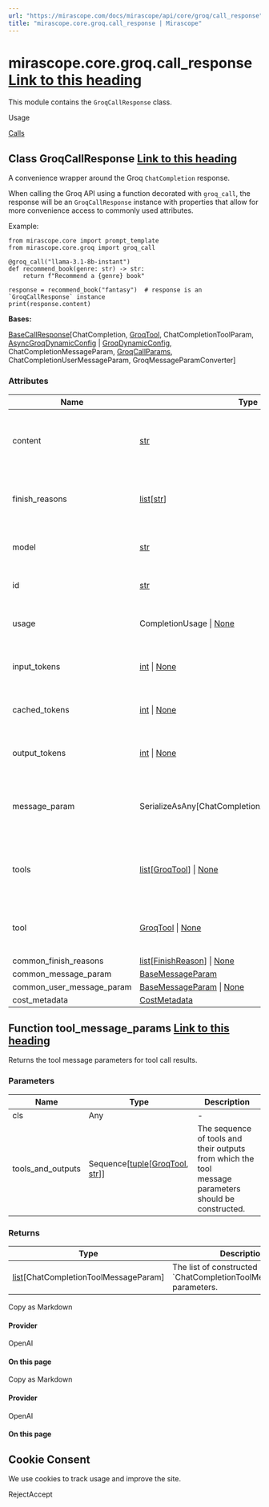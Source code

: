 ```yaml
---
url: "https://mirascope.com/docs/mirascope/api/core/groq/call_response"
title: "mirascope.core.groq.call_response | Mirascope"
---
```


# mirascope.core.groq.call\_response [Link to this heading](https://mirascope.com/docs/mirascope/api/core/groq/call_response\#mirascope-core-groq-call-response)

This module contains the `GroqCallResponse` class.

Usage

[Calls](https://mirascope.com/docs/mirascope/learn/calls#handling-responses)

## Class GroqCallResponse [Link to this heading](https://mirascope.com/docs/mirascope/api/core/groq/call_response\#groqcallresponse)

A convenience wrapper around the Groq `ChatCompletion` response.

When calling the Groq API using a function decorated with `groq_call`, the
response will be an `GroqCallResponse` instance with properties that allow for
more convenience access to commonly used attributes.

Example:

```
from mirascope.core import prompt_template
from mirascope.core.groq import groq_call

@groq_call("llama-3.1-8b-instant")
def recommend_book(genre: str) -> str:
    return f"Recommend a {genre} book"

response = recommend_book("fantasy")  # response is an `GroqCallResponse` instance
print(response.content)
```

**Bases:**

[BaseCallResponse](https://mirascope.com/docs/mirascope/api/core/base/call_response#basecallresponse)\[ChatCompletion, [GroqTool](https://mirascope.com/docs/mirascope/api/core/groq/tool#groqtool), ChatCompletionToolParam, [AsyncGroqDynamicConfig](https://mirascope.com/docs/mirascope/api/core/groq/dynamic_config#asyncgroqdynamicconfig) \| [GroqDynamicConfig](https://mirascope.com/docs/mirascope/api/core/groq/dynamic_config#groqdynamicconfig), ChatCompletionMessageParam, [GroqCallParams](https://mirascope.com/docs/mirascope/api/core/groq/call_params#groqcallparams), ChatCompletionUserMessageParam, GroqMessageParamConverter\]

### Attributes

| Name | Type | Description |
| --- | --- | --- |
| content | [str](https://docs.python.org/3/library/stdtypes.html#str) | Returns the content of the chat completion for the 0th choice. |
| finish\_reasons | [list](https://docs.python.org/3/library/stdtypes.html#list)\[[str](https://docs.python.org/3/library/stdtypes.html#str)\] | Returns the finish reasons of the response. |
| model | [str](https://docs.python.org/3/library/stdtypes.html#str) | Returns the name of the response model. |
| id | [str](https://docs.python.org/3/library/stdtypes.html#str) | Returns the id of the response. |
| usage | CompletionUsage \| [None](https://docs.python.org/3/library/constants.html#None) | Returns the usage of the chat completion. |
| input\_tokens | [int](https://docs.python.org/3/library/functions.html#int) \| [None](https://docs.python.org/3/library/constants.html#None) | Returns the number of input tokens. |
| cached\_tokens | [int](https://docs.python.org/3/library/functions.html#int) \| [None](https://docs.python.org/3/library/constants.html#None) | Returns the number of cached tokens. |
| output\_tokens | [int](https://docs.python.org/3/library/functions.html#int) \| [None](https://docs.python.org/3/library/constants.html#None) | Returns the number of output tokens. |
| message\_param | SerializeAsAny\[ChatCompletionAssistantMessageParam\] | Returns the assistants's response as a message parameter. |
| tools | [list](https://docs.python.org/3/library/stdtypes.html#list)\[[GroqTool](https://mirascope.com/docs/mirascope/api/core/groq/tool#groqtool)\] \| [None](https://docs.python.org/3/library/constants.html#None) | Returns any available tool calls as their \`GroqTool\` definition. |
| tool | [GroqTool](https://mirascope.com/docs/mirascope/api/core/groq/tool#groqtool) \| [None](https://docs.python.org/3/library/constants.html#None) | Returns the 0th tool for the 0th choice message. |
| common\_finish\_reasons | [list](https://docs.python.org/3/library/stdtypes.html#list)\[[FinishReason](https://mirascope.com/docs/mirascope/api/core/openai/call_response_chunk#finishreason)\] \| [None](https://docs.python.org/3/library/constants.html#None) | - |
| common\_message\_param | [BaseMessageParam](https://mirascope.com/docs/mirascope/api/core/base/message_param#basemessageparam) | - |
| common\_user\_message\_param | [BaseMessageParam](https://mirascope.com/docs/mirascope/api/core/base/message_param#basemessageparam) \| [None](https://docs.python.org/3/library/constants.html#None) | - |
| cost\_metadata | [CostMetadata](https://mirascope.com/docs/mirascope/api/core/base/types#costmetadata) | - |

## Function tool\_message\_params [Link to this heading](https://mirascope.com/docs/mirascope/api/core/groq/call_response\#tool-message-params)

Returns the tool message parameters for tool call results.

### Parameters

| Name | Type | Description |
| --- | --- | --- |
| cls | Any | - |
| tools\_and\_outputs | Sequence\[[tuple](https://docs.python.org/3/library/stdtypes.html#tuple)\[[GroqTool](https://mirascope.com/docs/mirascope/api/core/groq/tool#groqtool), [str](https://docs.python.org/3/library/stdtypes.html#str)\]\] | The sequence of tools and their outputs from which the tool<br>message parameters should be constructed. |

### Returns

| Type | Description |
| --- | --- |
| [list](https://docs.python.org/3/library/stdtypes.html#list)\[ChatCompletionToolMessageParam\] | The list of constructed \`ChatCompletionToolMessageParam\` parameters. |

Copy as Markdown

#### Provider

OpenAI

#### On this page

Copy as Markdown

#### Provider

OpenAI

#### On this page

## Cookie Consent

We use cookies to track usage and improve the site.

RejectAccept